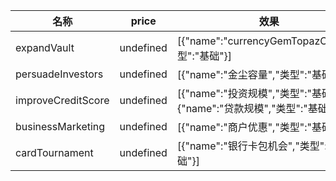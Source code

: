 | 名称  | price | 效果  |
| --- | ----- | --- |
| expandVault | undefined | [{"name":"currencyGemTopazCap","类型":"基础"}] |
| persuadeInvestors | undefined | [{"name":"金尘容量","类型":"基础"}] |
| improveCreditScore | undefined | [{"name":"投资规模","类型":"基础"},{"name":"贷款规模","类型":"基础"}] |
| businessMarketing | undefined | [{"name":"商户优惠","类型":"基础"}] |
| cardTournament | undefined | [{"name":"银行卡包机会","类型":"基础"}] |
